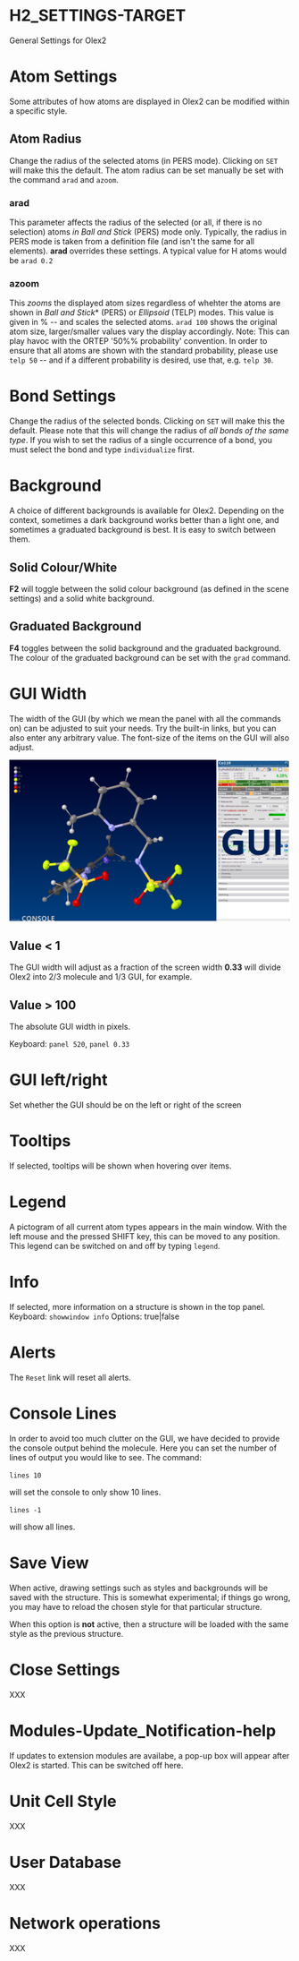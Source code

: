 # H2_SETTINGS-TARGET
General Settings for Olex2

# Atom Settings
Some attributes of how atoms are displayed in Olex2 can be modified within a specific style.

## Atom Radius
Change the radius of the selected atoms (in PERS mode). Clicking on `SET` will make this the default. The atom radius can be set manually be set with the command `arad` and `azoom`.

### arad
This parameter affects the radius of the selected (or all, if there is no selection) atoms *in Ball and Stick* (PERS) mode only. Typically, the radius in PERS mode is taken from a definition file (and isn't the same for all elements). **arad** overrides these settings. A typical value for H atoms would be `arad 0.2`

### azoom
This *zooms* the displayed atom sizes regardless of whehter the atoms are shown in *Ball and Stick** (PERS) or *Ellipsoid* (TELP) modes. This value is given in % -- and scales the selected atoms. `arad 100` shows the original atom size, larger/smaller values vary the display accordingly.
Note: This can play havoc with the ORTEP '50%% probability' convention. In order to ensure that all atoms are shown with the standard probability, please use `telp 50` -- and if a different probability is desired, use that, e.g. `telp 30`.

# Bond Settings
Change the radius of the selected bonds. Clicking on `SET` will make this the default. Please note that this will change the radius of *all bonds of the same type*. If you wish to set the radius of a single occurrence of a bond, you must select the bond and type `individualize` first.

# Background
A choice of different backgrounds is available for Olex2. Depending on the context, sometimes a dark background works better than a light one, and sometimes a graduated background is best. It is easy to switch between them.

## Solid Colour/White
**F2** will toggle between the solid colour background (as defined in the scene settings) and a solid white background.

## Graduated Background
**F4** toggles between the solid background and the graduated background. The colour of the graduated background can be set with the `grad` command.

# GUI Width
The width of the GUI (by which we mean the panel with all the commands on) can be adjusted to suit your needs. Try the built-in links, but you can also enter any arbitrary value. The font-size of the items on the GUI will also adjust.

![The Olex2 GUI](images/gui.jpg)

## Value < 1
The GUI width will adjust as a fraction of the screen width **0.33** will divide Olex2 into 2/3 molecule and 1/3 GUI, for example.

## Value > 100
The absolute GUI width in pixels.

Keyboard: `panel 520`, `panel 0.33`

# GUI left/right
Set whether the GUI should be on the left or right of the screen

# Tooltips
If selected, tooltips will be shown when hovering over items.

# Legend
A pictogram of all current atom types appears in the main window. With the left mouse and the pressed SHIFT key, this can be moved to any position. This legend can be switched on and off by typing `legend`.

# Info
If selected, more information on a structure is shown in the top panel.
Keyboard: `showwindow info`
Options: true|false

# Alerts
The `Reset` link will reset all alerts.

# Console Lines
In order to avoid too much clutter on the GUI, we have decided to provide the console output behind the molecule. Here you can set the number of lines of output you would like to see. The command:

`lines 10`

will set the console to only show 10 lines.

`lines -1`

will show all lines.

# Save View
When active, drawing settings such as styles and backgrounds will be saved with the structure. This is somewhat experimental; if things go wrong, you may have to reload the chosen style for that particular structure.

When this option is **not** active, then a structure will be loaded with the same style as the previous structure.

# Close Settings
XXX

# Modules-Update_Notification-help
If updates to extension modules are availabe, a pop-up box will appear after Olex2 is started. This can be switched off here.

# Unit Cell Style
XXX

# User Database
XXX

# Network operations
XXX

